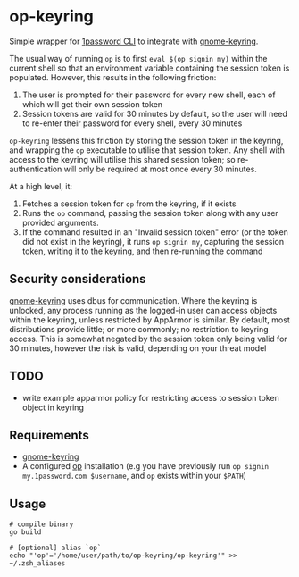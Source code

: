 # op-keyring

Simple wrapper for [1password CLI][op_getting_started] to integrate with [gnome-keyring][gnome_keyring_doc].

The usual way of running `op` is to first `eval $(op signin my)` within the current shell so that an environment variable containing the session token is populated. However, this results in the following friction:

1. The user is prompted for their password for every new shell, each of which will get their own session token
2. Session tokens are valid for 30 minutes by default, so the user will need to re-enter their password for every shell, every 30 minutes

`op-keyring` lessens this friction by storing the session token in the keyring, and wrapping the `op` executable to utilise that session token. Any shell with access to the keyring will utilise this shared session token; so re-authentication will only be required at most once every 30 minutes.

At a high level, it:

1. Fetches a session token for `op` from the keyring, if it exists
2. Runs the `op` command, passing the session token along with any user provided arguments.
3. If the command resulted in an "Invalid session token" error (or the token did not exist in the keyring), it runs `op signin my`, capturing the session token, writing it to the keyring, and then re-running the command

## Security considerations

[gnome-keyring][gnome_keyring_doc] uses dbus for communication. Where the keyring is unlocked, any process running as the logged-in user can access objects within the keyring, unless restricted by AppArmor is similar. By default, most distributions provide little; or more commonly; no restriction to keyring access. This is somewhat negated by the session token only being valid for 30 minutes, however the risk is valid, depending on your threat model

## TODO

* write example apparmor policy for restricting access to session token object in keyring

[op_getting_started]: https://support.1password.com/command-line-getting-started/
[gnome_keyring_doc]: https://wiki.gnome.org/Projects/GnomeKeyring

## Requirements

* [gnome-keyring][gnome_keyring_doc]
* A configured [op][op_getting_started] installation (e.g you have previously run `op signin my.1password.com $username`, and `op` exists within your `$PATH`)

## Usage

```shell
# compile binary
go build

# [optional] alias `op`
echo "'op'='/home/user/path/to/op-keyring/op-keyring'" >> ~/.zsh_aliases
```